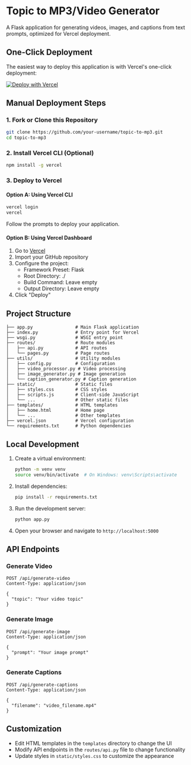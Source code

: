 # Topic to MP3/Video Generator

A Flask application for generating videos, images, and captions from text prompts, optimized for Vercel deployment.

## One-Click Deployment

The easiest way to deploy this application is with Vercel's one-click deployment:

[![Deploy with Vercel](https://vercel.com/button)](https://vercel.com/new/clone?repository-url=https%3A%2F%2Fgithub.com%2Fyour-username%2Ftopic-to-mp3)

## Manual Deployment Steps

### 1. Fork or Clone this Repository

```bash
git clone https://github.com/your-username/topic-to-mp3.git
cd topic-to-mp3
```

### 2. Install Vercel CLI (Optional)

```bash
npm install -g vercel
```

### 3. Deploy to Vercel

#### Option A: Using Vercel CLI

```bash
vercel login
vercel
```

Follow the prompts to deploy your application.

#### Option B: Using Vercel Dashboard

1. Go to [Vercel](https://vercel.com/new)
2. Import your GitHub repository
3. Configure the project:
   - Framework Preset: Flask
   - Root Directory: ./
   - Build Command: Leave empty
   - Output Directory: Leave empty
4. Click "Deploy"

## Project Structure

```
├── app.py                # Main Flask application
├── index.py              # Entry point for Vercel
├── wsgi.py               # WSGI entry point
├── routes/               # Route modules
│   ├── api.py            # API routes
│   └── pages.py          # Page routes
├── utils/                # Utility modules
│   ├── config.py         # Configuration
│   ├── video_processor.py # Video processing
│   ├── image_generator.py # Image generation
│   └── caption_generator.py # Caption generation
├── static/               # Static files
│   ├── styles.css        # CSS styles
│   ├── scripts.js        # Client-side JavaScript
│   └── ...               # Other static files
├── templates/            # HTML templates
│   ├── home.html         # Home page
│   └── ...               # Other templates
├── vercel.json           # Vercel configuration
└── requirements.txt      # Python dependencies
```

## Local Development

1. Create a virtual environment:
   ```bash
   python -m venv venv
   source venv/bin/activate  # On Windows: venv\Scripts\activate
   ```

2. Install dependencies:
   ```bash
   pip install -r requirements.txt
   ```

3. Run the development server:
   ```bash
   python app.py
   ```

4. Open your browser and navigate to `http://localhost:5000`

## API Endpoints

### Generate Video

```
POST /api/generate-video
Content-Type: application/json

{
  "topic": "Your video topic"
}
```

### Generate Image

```
POST /api/generate-image
Content-Type: application/json

{
  "prompt": "Your image prompt"
}
```

### Generate Captions

```
POST /api/generate-captions
Content-Type: application/json

{
  "filename": "video_filename.mp4"
}
```

## Customization

- Edit HTML templates in the `templates` directory to change the UI
- Modify API endpoints in the `routes/api.py` file to change functionality
- Update styles in `static/styles.css` to customize the appearance 